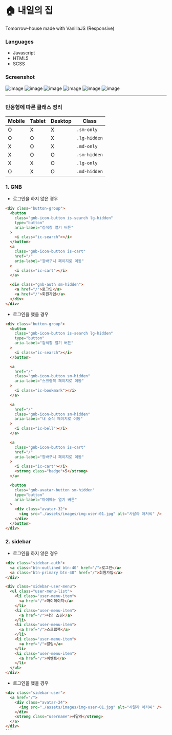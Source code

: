 # 🏠 내일의 집

Tomorrow-house made with VanillaJS (Responsive)

### Languages
 - Javascript
 - HTML5
 - SCSS
 
 ### Screenshot
![image](https://user-images.githubusercontent.com/88661435/200501217-6d0e52f6-0aa1-48da-b4b8-6cfd9545edb7.png)
![image](https://user-images.githubusercontent.com/88661435/200506909-ebe78faa-4c07-4a5f-84f2-6f804b3e10f1.png)
![image](https://user-images.githubusercontent.com/88661435/200506994-2ae1076a-39d5-4863-afd5-0da85087b21b.png)
![image](https://user-images.githubusercontent.com/88661435/200508740-f7a7ab79-5d90-482e-886d-1ad6f693520e.png)
![image](https://user-images.githubusercontent.com/88661435/200508901-03122edd-0edf-418e-abf1-20c425a6a24b.png)
![image](https://user-images.githubusercontent.com/88661435/200509031-3e1a67bb-a292-4108-8b38-27f7e09326ac.png)


---


### 반응형에 따른 클래스 정리

| Mobile | Tablet | Desktop | Class        |
| ------ | ------ | ------- | ------------ |
| O      | X      | X       | `.sm-only`   |
| O      | O      | X       | `.lg-hidden` |
| X      | O      | X       | `.md-only`   |
| X      | O      | O       | `.sm-hidden` |
| X      | X      | O       | `.lg-only`   |
| O      | X      | O       | `.md-hidden` |

### 1. GNB

- 로그인을 하지 않은 경우

```html
<div class="button-group">
  <button
    class="gnb-icon-button is-search lg-hidden"
    type="button"
    aria-label="검색창 열기 버튼"
  >
    <i class="ic-search"></i>
  </button>
  <a
    class="gnb-icon-button is-cart"
    href="/"
    aria-label="장바구니 페이지로 이동"
  >
    <i class="ic-cart"></i>
  </a>

  <div class="gnb-auth sm-hidden">
    <a href="/">로그인</a>
    <a href="/">회원가입</a>
  </div>
</div>
```

- 로그인을 했을 경우

```html
<div class="button-group">
  <button
    class="gnb-icon-button is-search lg-hidden"
    type="button"
    aria-label="검색창 열기 버튼"
  >
    <i class="ic-search"></i>
  </button>

  <a
    href="/"
    class="gnb-icon-button sm-hidden"
    aria-label="스크랩북 페이지로 이동"
  >
    <i class="ic-bookmark"></i>
  </a>

  <a
    href="/"
    class="gnb-icon-button sm-hidden"
    aria-label="내 소식 페이지로 이동"
  >
    <i class="ic-bell"></i>
  </a>

  <a
    class="gnb-icon-button is-cart"
    href="/"
    aria-label="장바구니 페이지로 이동"
  >
    <i class="ic-cart"></i>
    <strong class="badge">5</strong>
  </a>

  <button
    class="gnb-avatar-button sm-hidden"
    type="button"
    aria-label="마이메뉴 열기 버튼"
  >
    <div class="avatar-32">
      <img src="./assets/images/img-user-01.jpg" alt="사달라 아저씨" />
    </div>
  </button>
</div>
```

### 2. sidebar

- 로그인을 하지 않은 경우

```html
<div class="sidebar-auth">
  <a class="btn-outlined btn-40" href="/">로그인</a>
  <a class="btn-primary btn-40" href="/">회원가입</a>
</div>
```

```html
<div class="sidebar-user-menu">
  <ul class="user-menu-list">
    <li class="user-menu-item">
      <a href="/">마이페이지</a>
    </li>
    <li class="user-menu-item">
      <a href="/">나의 쇼핑</a>
    </li>
    <li class="user-menu-item">
      <a href="/">스크랩북</a>
    </li>
    <li class="user-menu-item">
      <a href="/">알림</a>
    </li>
    <li class="user-menu-item">
      <a href="/">이벤트</a>
    </li>
  </ul>
</div>
```

- 로그인을 했을 경우

````html
<div class="sidebar-user">
  <a href="/">
    <div class="avatar-24">
      <img src="./assets/images/img-user-01.jpg" alt="사달라 아저씨" />
    </div>
    <strong class="username">사달라</strong>
  </a>
</div>
```
````

